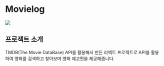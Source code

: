 # Movielog
<img src="https://img.shields.io/badge/react-61DAFB?style=for-the-badge&logo=react&logoColor=black">

## 프로젝트 소개
TMDB(The Movie DataBase) API를 활용해서 만든 리액트 프로젝트로 API를 활용하여 영화를 검색하고 찾아보며 영화 예고편을 제공해줍니다.

## 
